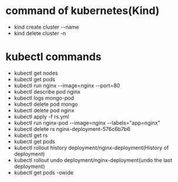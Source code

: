 # command of kubernetes(Kind)
- kind create cluster --name <name>
- kind delete cluster -n <name>


# kubectl commands
- kubectl get nodes
- kubectl get pods
-  kubectl run nginx --image=nginx --port=80
- kubectl describe pod nginx
- kubectl logs mongo-pod
- kubectl delete pod mongo
- kubectl delete pod nginx
- kubectl apply -f rs.yml
- kubectl run nginx-pod --image=nginx --labels="app=nginx"
-  kubectl delete rs nginx-deployment-576c6b7b6
- kubectl get rs
- kubectl get pods
-  kubectl rollout history deployment/nginx-deployment(History of deployment)
- kubectl rollout undo deployment/nginx-deployment(undo the last deployment)
- kubectl get pods -owide

